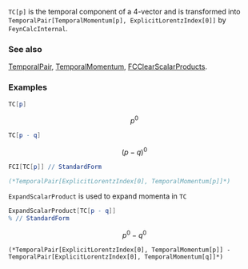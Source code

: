 `TC[p]` is the temporal component of a $4$-vector and is transformed into `TemporalPair[TemporalMomentum[p], ExplicitLorentzIndex[0]]` by `FeynCalcInternal`.

### See also

[TemporalPair](TemporalPair), [TemporalMomentum](TemporalMomentum), [FCClearScalarProducts](FCClearScalarProducts).

### Examples

```mathematica
TC[p]
```

$$p^0$$

```mathematica
TC[p - q]
```

$$(p-q)^0$$

```mathematica
FCI[TC[p]] // StandardForm

(*TemporalPair[ExplicitLorentzIndex[0], TemporalMomentum[p]]*)
```

`ExpandScalarProduct` is used to expand momenta in `TC`

```mathematica
ExpandScalarProduct[TC[p - q]]
% // StandardForm
```

$$p^0-q^0$$

```
(*TemporalPair[ExplicitLorentzIndex[0], TemporalMomentum[p]] - TemporalPair[ExplicitLorentzIndex[0], TemporalMomentum[q]]*)
```